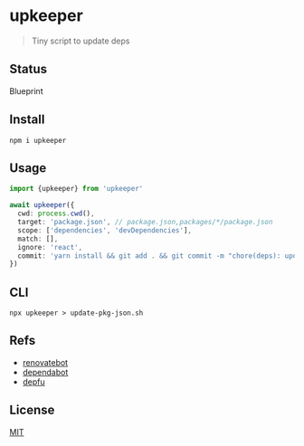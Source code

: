 # upkeeper
> Tiny script to update deps

## Status 
Blueprint

## Install
```shell
npm i upkeeper
```

## Usage
```ts
import {upkeeper} from 'upkeeper'

await upkeeper({
  cwd: process.cwd(),
  target: 'package.json', // package.json,packages/*/package.json
  scope: ['dependencies', 'devDependencies'],
  match: [],
  ignore: 'react',
  commit: 'yarn install && git add . && git commit -m "chore(deps): update deps" && git push origin HEAD:refs/heads/up-deps'
})
```

## CLI
```shell
npx upkeeper > update-pkg-json.sh
```

## Refs
* [renovatebot](https://github.com/renovatebot)
* [dependabot](https://github.com/dependabot)
* [depfu](https://depfu.com/for-open-source)

## License
[MIT](./LICENSE)
